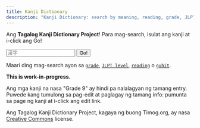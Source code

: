 ```yaml
---
title: Kanji Dictionary
description: "Kanji Dictionary: search by meaning, reading, grade, JLPT level and strokes"
---
```

Ang **Tagalog Kanji Dictionary Project**! Para mag-search, isulat ang kanji at i-click ang Go!

<input type="text" id="text" placeholder="漢字"/>
<input type="button" id="btn" value="Go!" onClick="javascript: window.open('../kanji/' + document.getElementById('text').value);" />

Maari ding mag-search ayon sa [`grade`](https://timog.org/kanji_grade/), [`JLPT level`](https://timog.org/kanji_jlpt/), [`reading`](https://timog.org/kanji_reading/) o [`guhit`](https://timog.org/kanji_strokes/).

**This is work-in-progress.**

Ang mga kanji na nasa "Grade 9" ay hindi pa nalalagyan ng tamang entry. Puwede kang tumulong sa pag-edit at paglagay ng tamang info: pumunta sa page ng kanji at i-click ang edit link.

Ang Tagalog Kanji Dictionary Project, kagaya ng buong Timog.org, ay nasa [Creative Commons](https://creativecommons.org/licenses/by-sa/4.0/) license.
